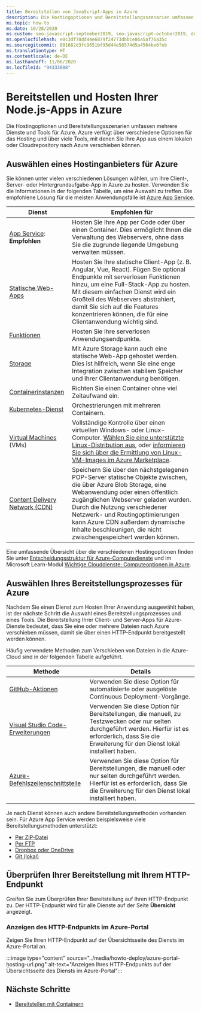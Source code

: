 ```yaml
---
title: Bereitstellen von JavaScript-Apps in Azure
description: Die Hostingoptionen und Bereitstellungsszenarien umfassen mehrere Dienste und Tools für Azure. Veröffentlichen Sie Ihre App, und stellen Sie sie in Azure bereit.
ms.topic: how-to
ms.date: 10/28/2020
ms.custom: seo-javascript-september2019, seo-javascript-october2019, devx-track-js, contperfq2
ms.openlocfilehash: e0c3df78dd44e6879f24773dbbce86a5af76a35c
ms.sourcegitcommit: 801682d3fc9651bf95d44e58574d5a4564be6feb
ms.translationtype: HT
ms.contentlocale: de-DE
ms.lasthandoff: 11/06/2020
ms.locfileid: "94333808"
---
```

# <a name="deploy-and-host-your-nodejs-apps-on-azure"></a>Bereitstellen und Hosten Ihrer Node.js-Apps in Azure

Die Hostingoptionen und Bereitstellungsszenarien umfassen mehrere Dienste und Tools für Azure. Azure verfügt über verschiedene Optionen für das Hosting und über viele Tools, mit denen Sie Ihre App aus einem lokalen oder Cloudrepository nach Azure verschieben können. 

## <a name="choose-a-hosting-provider-from-azure"></a>Auswählen eines Hostinganbieters für Azure

Sie können unter vielen verschiedenen Lösungen wählen, um Ihre Client-, Server- oder Hintergrundaufgabe-App in Azure zu hosten. Verwenden Sie die Informationen in der folgenden Tabelle, um eine Auswahl zu treffen. Die empfohlene Lösung für die meisten Anwendungsfälle ist [Azure App Service](/azure/app-service/overview). 

| Dienst | Empfohlen für |
|--|--|
|[App Service](/azure/app-service/overview): **Empfohlen**|Hosten Sie Ihre App per Code oder über einen Container. Dies ermöglicht Ihnen die Verwaltung des Webservers, ohne dass Sie die zugrunde liegende Umgebung verwalten müssen.|
|[Statische Web-Apps](/azure/static-web-apps/)|Hosten Sie Ihre statische Client-App (z. B. Angular, Vue, React). Fügen Sie optional Endpunkte mit serverlosen Funktionen hinzu, um eine Full-Stack-App zu hosten. Mit diesem einfachen Dienst wird ein Großteil des Webservers abstrahiert, damit Sie sich auf die Features konzentrieren können, die für eine Clientanwendung wichtig sind. |
|[Funktionen](/azure/azure-functions/)|Hosten Sie Ihre serverlosen Anwendungsendpunkte.|
|[Storage](/azure/storage/blobs/storage-blob-static-website-how-to?tabs=azure-portal)|Mit Azure Storage kann auch eine statische Web-App gehostet werden. Dies ist hilfreich, wenn Sie eine enge Integration zwischen stabilem Speicher und Ihrer Clientanwendung benötigen.|
|[Containerinstanzen](/azure/container-instances/)|Richten Sie einen Container ohne viel Zeitaufwand ein.|
|[Kubernetes-Dienst](/azure/aks/)|Orchestrierungen mit mehreren Containern.|
|[Virtual Machines](/azure/virtual-machines) (VMs)|Vollständige Kontrolle über einen virtuellen Windows- oder Linux-Computer. [Wählen Sie eine unterstützte Linux-Distribution aus](/azure/virtual-machines/linux/endorsed-distros?toc=/azure/virtual-machines/linux/toc.json), oder [informieren Sie sich über die Ermittlung von Linux-VM-Images im Azure Marketplace](/azure/virtual-machines/linux/cli-ps-findimage).|
|[Content Delivery Network (CDN)](/azure/cdn/)|Speichern Sie über den nächstgelegenen POP-Server statische Objekte zwischen, die über Azure Blob Storage, eine Webanwendung oder einen öffentlich zugänglichen Webserver geladen wurden. Durch die Nutzung verschiedener Netzwerk- und Routingoptimierungen kann Azure CDN außerdem dynamische Inhalte beschleunigen, die nicht zwischengespeichert werden können.|

Eine umfassende Übersicht über die verschiedenen Hostingoptionen finden Sie unter [Entscheidungsstruktur für Azure-Computedienste](/azure/architecture/guide/technology-choices/compute-decision-tree) und im Microsoft Learn-Modul [Wichtige Clouddienste: Computeoptionen in Azure](/learn/modules/intro-to-azure-compute).

## <a name="choose-your-deployment-process-for-azure"></a>Auswählen Ihres Bereitstellungsprozesses für Azure

Nachdem Sie einen Dienst zum Hosten Ihrer Anwendung ausgewählt haben, ist der nächste Schritt die Auswahl eines Bereitstellungsprozesses und eines Tools. Die Bereitstellung Ihrer Client- und Server-Apps für Azure-Dienste bedeutet, dass Sie eine oder mehrere Dateien nach Azure verschieben müssen, damit sie über einen HTTP-Endpunkt bereitgestellt werden können. 

Häufig verwendete Methoden zum Verschieben von Dateien in die Azure-Cloud sind in der folgenden Tabelle aufgeführt.

| Methode | Details |
|--|--|
|[GitHub-Aktionen](/azure/app-service/deploy-github-actions?tabs=applevel)|Verwenden Sie diese Option für automatisierte oder ausgelöste Continuous Deployment-Vorgänge.|
|[Visual Studio Code-Erweiterungen](https://marketplace.visualstudio.com/search?term=azure&target=VSCode&category=All%20categories&sortBy=Relevance)|Verwenden Sie diese Option für Bereitstellungen, die manuell, zu Testzwecken oder nur selten durchgeführt werden. Hierfür ist es erforderlich, dass Sie die Erweiterung für den Dienst lokal installiert haben.|
|[Azure-Befehlszeilenschnittstelle](../tutorial-vscode-azure-cli-node-04.md)|Verwenden Sie diese Option für Bereitstellungen, die manuell oder nur selten durchgeführt werden. Hierfür ist es erforderlich, dass Sie die Erweiterung für den Dienst lokal installiert haben.|

Je nach Dienst können auch andere Bereitstellungsmethoden vorhanden sein. Für Azure App Service werden beispielsweise viele Bereitstellungsmethoden unterstützt:
* [Per ZIP-Datei](/azure/app-service/deploy-zip)
* [Per FTP](/azure/app-service/deploy-ftp)
* [Dropbox oder OneDrive](/azure/app-service/deploy-content-sync)
* [Git (lokal)](/azure/app-service/deploy-local-git)

## <a name="verify-your-deployment-with-your-http-endpoint"></a>Überprüfen Ihrer Bereitstellung mit Ihrem HTTP-Endpunkt

Greifen Sie zum Überprüfen Ihrer Bereitstellung auf Ihren HTTP-Endpunkt zu. Der HTTP-Endpunkt wird für alle Dienste auf der Seite **Übersicht** angezeigt. 

### <a name="view-http-endpoint-in-azure-portal"></a>Anzeigen des HTTP-Endpunkts im Azure-Portal

Zeigen Sie Ihren HTTP-Endpunkt auf der Übersichtsseite des Diensts im Azure-Portal an. 

:::image type="content" source="../media/howto-deploy/azure-portal-hosting-url.png" alt-text="Anzeigen Ihres HTTP-Endpunkts auf der Übersichtsseite des Diensts im Azure-Portal":::

## <a name="next-steps"></a>Nächste Schritte

* [Bereitstellen mit Containern](deploy-containers.md)
